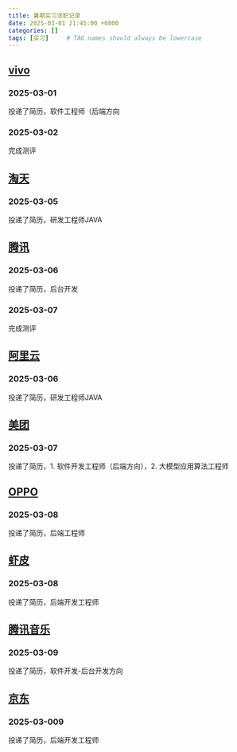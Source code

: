 ```yaml
---
title: 暑期实习求职记录
date: 2025-03-01 21:45:00 +0800
categories: []
tags: [实习]     # TAG names should always be lowercase
---
```


## [vivo](https://hr-campus.vivo.com/)

### 2025-03-01 
投递了简历，软件工程师（后端方向

### 2025-03-02
完成测评

## [淘天](https://talent.taotian.com/)

### 2025-03-05
投递了简历，研发工程师JAVA


## [腾讯](https://join.qq.com/resume.html?k=CbZMHENCqWkS3vpeQUfdjw)

### 2025-03-06
投递了简历，后台开发

### 2025-03-07
完成测评


## [阿里云](https://careers.aliyun.com/home?lang=zh)

### 2025-03-06

投递了简历，研发工程师JAVA

## [美团](https://zhaopin.meituan.com/web/home?staffSsoId=23751624)

### 2025-03-07

投递了简历，1. 软件开发工程师（后端方向），2. 大模型应用算法工程师

## [OPPO](https://careers.oppo.com/university/oppo/)

### 2025-03-08

投递了简历，后端工程师

## [虾皮](https://app.mokahr.com/campus_apply/shopee/2962#/)

### 2025-03-08

投递了简历，后端开发工程师

## [腾讯音乐](https://join.tencentmusic.com/)

### 2025-03-09

投递了简历，软件开发-后台开发方向

## [京东](https://campus.jd.com/#/)

### 2025-03-009

投递了简历，后端开发工程师

